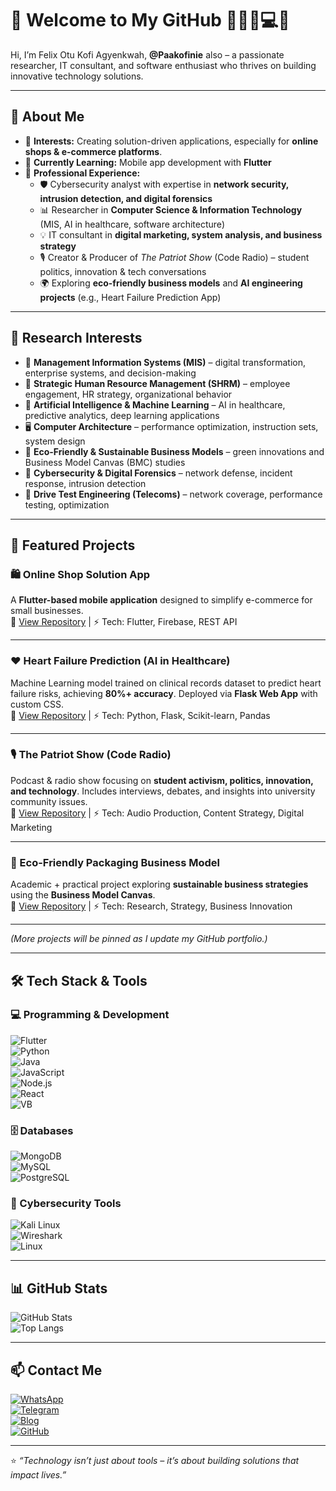 # 👋 Welcome to My GitHub  👨🏿‍💻💻🔭

Hi, I’m Felix Otu Kofi Agyenkwah, **@Paakofinie** also – a passionate researcher, IT consultant, and software enthusiast who thrives on building innovative technology solutions.  

---

## 🚀 About Me  
- 👀 **Interests:** Creating solution-driven applications, especially for **online shops & e-commerce platforms**.  
- 🌱 **Currently Learning:** Mobile app development with **Flutter**  
- 💼 **Professional Experience:**  
  - 🛡️ Cybersecurity analyst with expertise in **network security, intrusion detection, and digital forensics**  
  - 📊 Researcher in **Computer Science & Information Technology** (MIS, AI in healthcare, software architecture)  
  - 💡 IT consultant in **digital marketing, system analysis, and business strategy**  
  - 🎙️ Creator & Producer of *The Patriot Show* (Code Radio) – student politics, innovation & tech conversations  
  - 🌍 Exploring **eco-friendly business models** and **AI engineering projects** (e.g., Heart Failure Prediction App)  

---

## 🔬 Research Interests  
- 📑 **Management Information Systems (MIS)** – digital transformation, enterprise systems, and decision-making  
- 👥 **Strategic Human Resource Management (SHRM)** – employee engagement, HR strategy, organizational behavior  
- 🤖 **Artificial Intelligence & Machine Learning** – AI in healthcare, predictive analytics, deep learning applications  
- 🖥️ **Computer Architecture** – performance optimization, instruction sets, system design  
- 🌱 **Eco-Friendly & Sustainable Business Models** – green innovations and Business Model Canvas (BMC) studies  
- 🔐 **Cybersecurity & Digital Forensics** – network defense, incident response, intrusion detection  
- 📡 **Drive Test Engineering (Telecoms)** – network coverage, performance testing, optimization  

---

## 📌 Featured Projects  

### 🛍️ Online Shop Solution App  
A **Flutter-based mobile application** designed to simplify e-commerce for small businesses.  
🔗 [View Repository](#) | ⚡ Tech: Flutter, Firebase, REST API  

---

### ❤️ Heart Failure Prediction (AI in Healthcare)  
Machine Learning model trained on clinical records dataset to predict heart failure risks, achieving **80%+ accuracy**. Deployed via **Flask Web App** with custom CSS.  
🔗 [View Repository](#) | ⚡ Tech: Python, Flask, Scikit-learn, Pandas  

---

### 🎙️ The Patriot Show (Code Radio)  
Podcast & radio show focusing on **student activism, politics, innovation, and technology**. Includes interviews, debates, and insights into university community issues.  
🔗 [View Repository](#) | ⚡ Tech: Audio Production, Content Strategy, Digital Marketing  

---

### 🌱 Eco-Friendly Packaging Business Model  
Academic + practical project exploring **sustainable business strategies** using the **Business Model Canvas**.  
🔗 [View Repository](#) | ⚡ Tech: Research, Strategy, Business Innovation  

---

*(More projects will be pinned as I update my GitHub portfolio.)*  

---

## 🛠️ Tech Stack & Tools  

### 💻 Programming & Development  
![Flutter](https://img.shields.io/badge/Flutter-02569B?style=for-the-badge&logo=flutter&logoColor=white)  
![Python](https://img.shields.io/badge/Python-3776AB?style=for-the-badge&logo=python&logoColor=white)  
![Java](https://img.shields.io/badge/Java-007396?style=for-the-badge&logo=openjdk&logoColor=white)  
![JavaScript](https://img.shields.io/badge/JavaScript-323330?style=for-the-badge&logo=javascript&logoColor=F7DF1E)  
![Node.js](https://img.shields.io/badge/Node.js-43853D?style=for-the-badge&logo=node-dot-js&logoColor=white)  
![React](https://img.shields.io/badge/React-20232A?style=for-the-badge&logo=react&logoColor=61DAFB)  
![VB](https://img.shields.io/badge/Visual%20Basic-512BD4?style=for-the-badge&logo=windows&logoColor=white)  

### 🗄️ Databases  
![MongoDB](https://img.shields.io/badge/MongoDB-4EA94B?style=for-the-badge&logo=mongodb&logoColor=white)  
![MySQL](https://img.shields.io/badge/MySQL-005C84?style=for-the-badge&logo=mysql&logoColor=white)  
![PostgreSQL](https://img.shields.io/badge/PostgreSQL-316192?style=for-the-badge&logo=postgresql&logoColor=white)  

### 🔐 Cybersecurity Tools  
![Kali Linux](https://img.shields.io/badge/Kali%20Linux-557C94?style=for-the-badge&logo=kalilinux&logoColor=white)  
![Wireshark](https://img.shields.io/badge/Wireshark-1679A7?style=for-the-badge&logo=wireshark&logoColor=white)  
![Linux](https://img.shields.io/badge/Linux-FCC624?style=for-the-badge&logo=linux&logoColor=black)  

---

## 📊 GitHub Stats  
![GitHub Stats](https://github-readme-stats.vercel.app/api?username=Paakofinie&show_icons=true&theme=radical)  
![Top Langs](https://github-readme-stats.vercel.app/api/top-langs/?username=Paakofinie&layout=compact&theme=radical)  

---

## 📫 Contact Me  
[![WhatsApp](https://img.shields.io/badge/WhatsApp-25D366?style=for-the-badge&logo=whatsapp&logoColor=white)](https://wa.me/233271608646)  
[![Telegram](https://img.shields.io/badge/Telegram-2CA5E0?style=for-the-badge&logo=telegram&logoColor=white)](https://t.me/+233271608646)  
[![Blog](https://img.shields.io/badge/Blog-Blogger-FF5722?style=for-the-badge&logo=blogger&logoColor=white)](https://thepaakofinie.blogspot.com)  
[![GitHub](https://img.shields.io/badge/GitHub-100000?style=for-the-badge&logo=github&logoColor=white)](https://github.com/Paakofinie)  

---

⭐️ *“Technology isn’t just about tools – it’s about building solutions that impact lives.”*  
